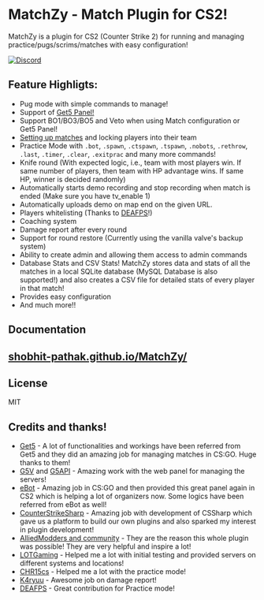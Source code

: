 MatchZy - Match Plugin for CS2!
==============

MatchZy is a plugin for CS2 (Counter Strike 2) for running and managing practice/pugs/scrims/matches with easy configuration!

[![Discord](https://discordapp.com/api/guilds/1169549878490304574/widget.png?style=banner2)](https://discord.gg/2zvhy9m7qg)

## Feature Highligts:

* Pug mode with simple commands to manage!
* Support of [Get5 Panel!](https://shobhit-pathak.github.io/MatchZy/get5/)
* Support BO1/BO3/BO5 and Veto when using Match configuration or Get5 Panel!
* [Setting up matches](https://shobhit-pathak.github.io/MatchZy/match_setup/) and locking players into their team
* Practice Mode with `.bot`, `.spawn`, `.ctspawn`, `.tspawn`, `.nobots`, `.rethrow`, `.last`, `.timer`, `.clear`, `.exitprac` and many more commands!
* Knife round (With expected logic, i.e., team with most players win. If same number of players, then team with HP advantage wins. If same HP, winner is decided randomly)
* Automatically starts demo recording and stop recording when match is ended (Make sure you have tv_enable 1)
* Automatically uploads demo on map end on the given URL.
* Players whitelisting (Thanks to [DEAFPS](https://github.com/DEAFPS)!)
* Coaching system
* Damage report after every round
* Support for round restore (Currently using the vanilla valve's backup system)
* Ability to create admin and allowing them access to admin commands
* Database Stats and CSV Stats! MatchZy stores data and stats of all the matches in a local SQLite database (MySQL Database is also supported!) and also creates a CSV file for detailed stats of every player in that match!
* Provides easy configuration
* And much more!!


## Documentation

## [shobhit-pathak.github.io/MatchZy/](https://shobhit-pathak.github.io/MatchZy/)

## License
MIT

## Credits and thanks!
* [Get5](https://github.com/splewis/get5) - A lot of functionalities and workings have been referred from Get5 and they did an amazing job for managing matches in CS:GO. Huge thanks to them!
* [G5V](https://github.com/PhlexPlexico/G5V) and [G5API](https://github.com/PhlexPlexico/G5API) - Amazing work with the web panel for managing the servers!
* [eBot](https://github.com/deStrO/eBot-CSGO) - Amazing job in CS:GO and then provided this great panel again in CS2 which is helping a lot of organizers now. Some logics have been referred from eBot as well!
* [CounterStrikeSharp](https://github.com/roflmuffin/CounterStrikeSharp/) - Amazing job with development of CSSharp which gave us a platform to build our own plugins and also sparked my interest in plugin development!
* [AlliedModders and community](https://alliedmods.net/) - They are the reason this whole plugin was possible! They are very helpful and inspire a lot!
* [LOTGaming](https://lotgaming.xyz/) - Helped me a lot with initial testing and provided servers on different systems and locations!
* [CHR15cs](https://github.com/CHR15cs) - Helped me a lot with the practice mode!
* [K4ryuu](https://github.com/K4ryuu) - Awesome job on damage report!
* [DEAFPS](https://github.com/DEAFPS) - Great contribution for Practice mode!
